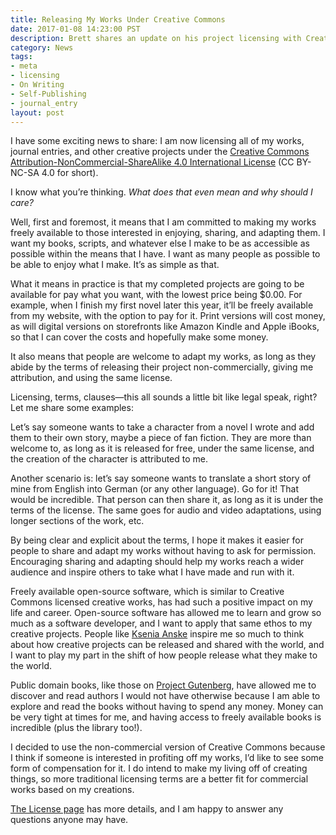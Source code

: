```yaml
---
title: Releasing My Works Under Creative Commons
date: 2017-01-08 14:23:00 PST
description: Brett shares an update on his project licensing with Creative Commons and explains why.
category: News
tags:
- meta
- licensing
- On Writing
- Self-Publishing
- journal_entry
layout: post
---
```


I have some exciting news to share: I am now licensing all of my works, journal entries, and other creative projects under the [Creative Commons Attribution-NonCommercial-ShareAlike 4.0 International License](http://creativecommons.org/licenses/by-nc-sa/4.0/) (CC BY-NC-SA 4.0 for short).

I know what you’re thinking. _What does that even mean and why should I care?_

Well, first and foremost, it means that I am committed to making my works freely available to those interested in enjoying, sharing, and adapting them. I want my books, scripts, and whatever else I make to be as accessible as possible within the means that I have. I want as many people as possible to be able to enjoy what I make. It’s as simple as that.

What it means in practice is that my completed projects are going to be available for pay what you want, with the lowest price being $0.00. For example, when I finish my first novel later this year, it’ll be freely available from my website, with the option to pay for it. Print versions will cost money, as will digital versions on storefronts like Amazon Kindle and Apple iBooks, so that I can cover the costs and hopefully make some money.

It also means that people are welcome to adapt my works, as long as they abide by the terms of releasing their project non-commercially, giving me attribution, and using the same license. 

Licensing, terms, clauses—this all sounds a little bit like legal speak, right? Let me share some examples:

Let’s say someone wants to take a character from a novel I wrote and add them to their own story, maybe a piece of fan fiction. They are more than welcome to, as long as it is released for free, under the same license, and the creation of the character is attributed to me.

Another scenario is: let’s say someone wants to translate a short story of mine from English into German (or any other language). Go for it! That would be incredible. That person can then share it, as long as it is under the terms of the license. The same goes for audio and video adaptations, using longer sections of the work, etc.

By being clear and explicit about the terms, I hope it makes it easier for people to share and adapt my works without having to ask for permission. Encouraging sharing and adapting should help my works reach a wider audience and inspire others to take what I have made and run with it.

Freely available open-source software, which is similar to Creative Commons licensed creative works, has had such a positive impact on my life and career. Open-source software has allowed me to learn and grow so much as a software developer, and I want to apply that same ethos to my creative projects. People like [Ksenia Anske](https://www.kseniaanske.com/) inspire me so much to think about how creative projects can be released and shared with the world, and I want to play my part in the shift of how people release what they make to the world.

Public domain books, like those on [Project Gutenberg](https://www.gutenberg.org/), have allowed me to discover and read authors I would not have otherwise because I am able to explore and read the books without having to spend any money. Money can be very tight at times for me, and having access to freely available books is incredible (plus the library too!).

I decided to use the non-commercial version of Creative Commons because I think if someone is interested in profiting off my works, I’d like to see some form of compensation for it. I do intend to make my living off of creating things, so more traditional licensing terms are a better fit for commercial works based on my creations.

[The License page](/license) has more details, and I am happy to answer any questions anyone may have.